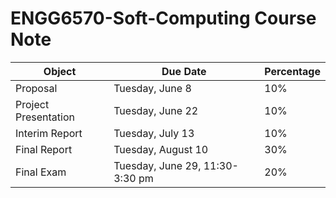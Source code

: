 # ENGG6570-Soft-Computing Course Note
|Object|Due Date|Percentage|
|---|---|---|
|Proposal|Tuesday, June 8|10%|
|Project Presentation| Tuesday, June 22|10%|
|Interim Report| Tuesday, July 13|10%|
|Final Report|Tuesday, August 10|30%|
|Final Exam|Tuesday, June 29, 11:30-3:30 pm|20%|
